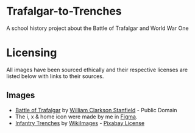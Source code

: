 <!--
# sv

Everything you need to build a Svelte project, powered by [`sv`](https://github.com/sveltejs/cli).

## Creating a project

If you're seeing this, you've probably already done this step. Congrats!

```bash
# create a new project in the current directory
npx sv create

# create a new project in my-app
npx sv create my-app
```

## Developing

Once you've created a project and installed dependencies with `npm install` (or `pnpm install` or `yarn`), start a development server:

```bash
npm run dev

# or start the server and open the app in a new browser tab
npm run dev -- --open
```

## Building

To create a production version of your app:

```bash
npm run build
```

You can preview the production build with `npm run preview`.

> To deploy your app, you may need to install an [adapter](https://svelte.dev/docs/kit/adapters) for your target environment.
-->
# Trafalgar-to-Trenches
A school history project about the Battle of Trafalgar and World War One

# Licensing
All images have been sourced ethically and their respective licenses are listed below with links to their sources.

## Images
- [Battle of Trafalgar](/static/images/battle-of-trafalgar.jpg) by [William Clarkson Stanfield](https://picryl.com/media/the-battle-of-trafalgar-by-william-clarkson-stanfield-81f8b3) - Public Domain
- The i, x & home icon were made by me in [Figma](https://figma.com).
- [Infantry Trenches](/static/images/infantry-trenches.jpg) by [WikiImages](https://pixabay.com/photos/infantry-trench-ground-forces-62825/) - [Pixabay License](https://pixabay.com/service/license-summary/)
